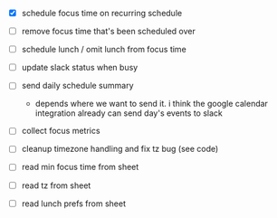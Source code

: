- [x] schedule focus time on recurring schedule
- [ ] remove focus time that's been scheduled over
- [ ] schedule lunch / omit lunch from focus time
- [ ] update slack status when busy
- [ ] send daily schedule summary
  - depends where we want to send it. i think the google calendar integration already can send day's events to slack
- [ ] collect focus metrics
- [ ] cleanup timezone handling and fix tz bug (see code)
- [ ] read min focus time from sheet
- [ ] read tz from sheet
- [ ] read lunch prefs from sheet

